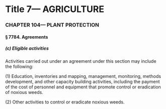 
# Title 7— AGRICULTURE
### CHAPTER 104— PLANT PROTECTION
#### § 7784. Agreements
##### (c) Eligible activities

Activities carried out under an agreement under this section may include the following:

(1) Education, inventories and mapping, management, monitoring, methods development, and other capacity building activities, including the payment of the cost of personnel and equipment that promote control or eradication of noxious weeds.

(2) Other activities to control or eradicate noxious weeds.
